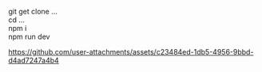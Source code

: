 git get clone ...<br>
cd ...<br>
npm i<br>
npm run dev<br>

https://github.com/user-attachments/assets/c23484ed-1db5-4956-9bbd-d4ad7247a4b4

